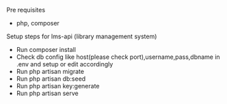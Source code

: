Pre requisites
- php, composer

Setup steps for lms-api    (library management system)
- Run composer install
- Check db config like host(please check port),username,pass,dbname in .env and setup or edit accordingly
- Run php artisan migrate
- Run php artisan db:seed
- Run php artisan key:generate
- Run php artisan serve
